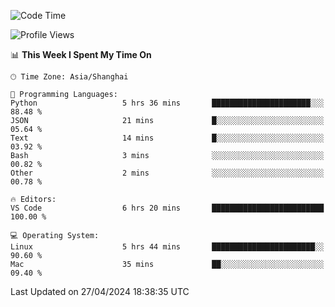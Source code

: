 <!--START_SECTION:waka-->
![Code Time](http://img.shields.io/badge/Code%20Time-402%20hrs%2051%20mins-blue)

![Profile Views](http://img.shields.io/badge/Profile%20Views-0-blue)

📊 **This Week I Spent My Time On** 

```text
🕑︎ Time Zone: Asia/Shanghai

💬 Programming Languages: 
Python                   5 hrs 36 mins       ██████████████████████░░░   88.48 % 
JSON                     21 mins             █░░░░░░░░░░░░░░░░░░░░░░░░   05.64 % 
Text                     14 mins             █░░░░░░░░░░░░░░░░░░░░░░░░   03.92 % 
Bash                     3 mins              ░░░░░░░░░░░░░░░░░░░░░░░░░   00.82 % 
Other                    2 mins              ░░░░░░░░░░░░░░░░░░░░░░░░░   00.78 % 

🔥 Editors: 
VS Code                  6 hrs 20 mins       █████████████████████████   100.00 % 

💻 Operating System: 
Linux                    5 hrs 44 mins       ███████████████████████░░   90.60 % 
Mac                      35 mins             ██░░░░░░░░░░░░░░░░░░░░░░░   09.40 % 
```


 Last Updated on 27/04/2024 18:38:35 UTC
<!--END_SECTION:waka-->

